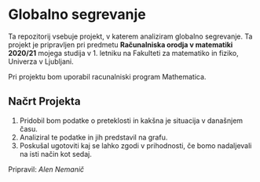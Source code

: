 # Globalno segrevanje
Ta repozitorij vsebuje projekt, v katerem analiziram globalno segrevanje. Ta projekt je pripravljen pri predmetu **Računalniska orodja v matematiki 2020/21** mojega studija v 1. letniku na Fakulteti za matematiko in fiziko, Univerza v Ljubljani.

Pri projektu bom uporabil racunalniski program Mathematica.

## Načrt Projekta
1. Pridobil bom podatke o preteklosti in kakšna je situacija v današnjem času.
2. Analiziral te podatke in jih predstavil na grafu.
3. Poskušal ugotoviti kaj se lahko zgodi v prihodnosti, če bomo nadaljevali na isti način kot sedaj.

Pripravil: *Alen Nemanič*
